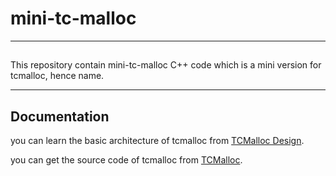 # mini-tc-malloc

---
## 
This repository contain mini-tc-malloc C++ code which is a mini version for tcmalloc, hence name.

---
## Documentation
you can learn the basic architecture of tcmalloc from [TCMalloc Design](https://github.com/google/tcmalloc/blob/master/docs/design.md).

you can get the source code of tcmalloc from [TCMalloc](https://github.com/google/tcmalloc).
